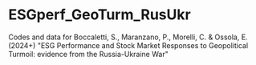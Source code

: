 # ESGperf_GeoTurm_RusUkr
Codes and data for Boccaletti, S., Maranzano, P.,  Morelli, C. &amp; Ossola, E. (2024+) "ESG Performance and Stock Market Responses to Geopolitical Turmoil: evidence from the Russia-Ukraine War"
